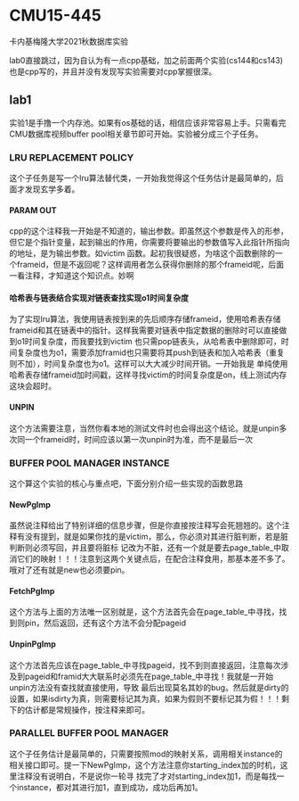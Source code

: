 # CMU15-445
卡内基梅隆大学2021秋数据库实验

lab0直接跳过，因为自认为有一点cpp基础，加之前面两个实验(cs144和cs143)也是cpp写的，并且并没有发现写实验需要对cpp掌握很深。

## lab1

实验1是手撸一个内存池。如果有os基础的话，相信应该非常容易上手。只需看完CMU数据库视频buffer pool相关章节即可开始。实验被分成三个子任务。


### LRU REPLACEMENT POLICY

这个子任务是写一个lru算法替代类，一开始我觉得这个任务估计是最简单的，后面才发现玄学多着。

#### PARAM OUT

cpp的这个注释我一开始是不知道的，输出参数。即虽然这个参数是传入的形参，但它是个指针变量，起到输出的作用，你需要将要输出的参数值写入此指针所指向的地址，是为输出参数。如victim
函数。起初我很疑惑，为啥这个函数删除的一个frameid，但是不返回呢？这样调用者怎么获得你删除的那个frameid呢，后面一看注释，才知道这个知识点。妙啊

#### 哈希表与链表结合实现对链表查找实现o1时间复杂度

为了实现lru算法，我使用链表按到来的先后顺序存储frameid，使用哈希表存储frameid和其在链表中的指针。这样我需要对链表中指定数据的删除时可以直接做到o1时间复杂度，而我要找到victim
也只需pop链表头，从哈希表中删除即可，时间复杂度也为o1，需要添加framid也只需要将其push到链表和加入哈希表（重复则不加），时间复杂度也为o1。这样可以大大减少时间开销。一开始我是
单纯使用哈希表存储frameid加时间戳，这样寻找victim的时间复杂度是on，线上测试内存这块会超时。

#### UNPIN

这个方法需要注意，当然你看本地的测试文件时也会得出这个结论。就是unpin多次同一个frameid时，时间应该以第一次unpin时为准，而不是最后一次


### BUFFER POOL MANAGER INSTANCE

这个算这个实验的核心与重点吧，下面分别介绍一些实现的函数思路

#### NewPgImp

虽然说注释给出了特别详细的信息步骤，但是你直接按注释写会死翘翘的。这个注释有没有提到，就是如果你找的是victim，那么，你必须对其进行脏判断，若是脏判断则必须写回，并且要将脏标
记改为不脏，还有一个就是要去page_table_中取消它们的映射！！！注意到这两个关键点后，在配合注释食用，那基本差不多了。哦对了还有就是new也必须要pin。

#### FetchPgImp

这个方法与上面的方法唯一区别就是，这个方法首先会在page_table_中寻找，找到则pin，然后返回，还有这个方法不会分配pageid

#### UnpinPgImp

这个方法首先应该在page_table_中寻找pageid，找不到则直接返回，注意每次涉及到pageid和framid大大联系时必须先在page_table_中寻找！我就是一开始unpin方法没有查找就直接使用，导致
最后出现莫名其妙的bug。然后就是dirty的设置，如果isdirty为真，则需要标记其为真，如果为假则不要标记其为假！！！剩下的估计都是常规操作，按注释来即可。


### PARALLEL BUFFER POOL MANAGER

这个子任务估计是最简单的，只需要按照mod的映射关系，调用相关instance的相关接口即可。提一下NewPgImp，这个方法注意你starting_index加的时机，这里注释没有说明白，不是说你一轮寻
找完了才对starting_index加1，而是每找一个instance，都对其进行加1，直到成功，成功后再加1。



















